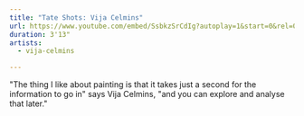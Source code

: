 ```yaml
---
title: "Tate Shots: Vija Celmins"
url: https://www.youtube.com/embed/SsbkzSrCdIg?autoplay=1&start=0&rel=0
duration: 3'13"
artists:
  - vija-celmins

---
```


"The thing I like about painting is that it takes just a second for the information to go in" says Vija Celmins, "and you can explore and analyse that later."